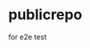 # publicrepo
for e2e test

































































































































































































































































































































































































































































































































































































































































































































































































































































































































































































































































































































































































































































































































































































































































































































































































































































































































































































































































































































































































































































































































